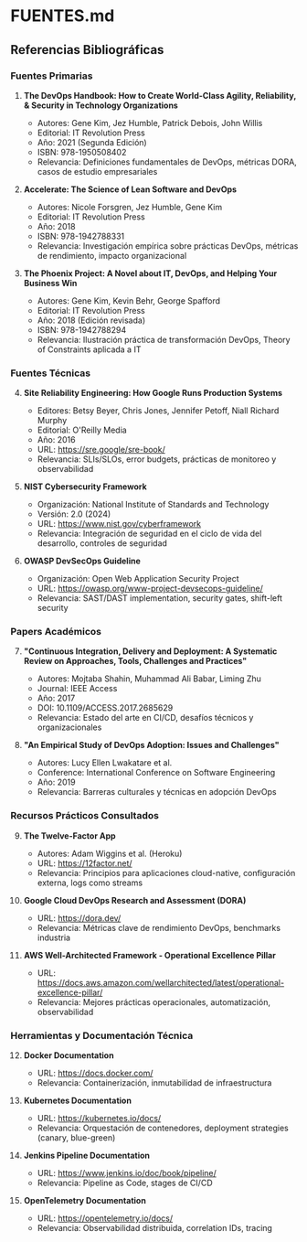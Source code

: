 # FUENTES.md

## Referencias Bibliográficas

### Fuentes Primarias

1. **The DevOps Handbook: How to Create World-Class Agility, Reliability, & Security in Technology Organizations**
   - Autores: Gene Kim, Jez Humble, Patrick Debois, John Willis
   - Editorial: IT Revolution Press
   - Año: 2021 (Segunda Edición)
   - ISBN: 978-1950508402
   - Relevancia: Definiciones fundamentales de DevOps, métricas DORA, casos de estudio empresariales

2. **Accelerate: The Science of Lean Software and DevOps**
   - Autores: Nicole Forsgren, Jez Humble, Gene Kim
   - Editorial: IT Revolution Press
   - Año: 2018
   - ISBN: 978-1942788331
   - Relevancia: Investigación empírica sobre prácticas DevOps, métricas de rendimiento, impacto organizacional

3. **The Phoenix Project: A Novel about IT, DevOps, and Helping Your Business Win**
   - Autores: Gene Kim, Kevin Behr, George Spafford
   - Editorial: IT Revolution Press
   - Año: 2018 (Edición revisada)
   - ISBN: 978-1942788294
   - Relevancia: Ilustración práctica de transformación DevOps, Theory of Constraints aplicada a IT

### Fuentes Técnicas

4. **Site Reliability Engineering: How Google Runs Production Systems**
   - Editores: Betsy Beyer, Chris Jones, Jennifer Petoff, Niall Richard Murphy
   - Editorial: O'Reilly Media
   - Año: 2016
   - URL: https://sre.google/sre-book/
   - Relevancia: SLIs/SLOs, error budgets, prácticas de monitoreo y observabilidad

5. **NIST Cybersecurity Framework**
   - Organización: National Institute of Standards and Technology
   - Versión: 2.0 (2024)
   - URL: https://www.nist.gov/cyberframework
   - Relevancia: Integración de seguridad en el ciclo de vida del desarrollo, controles de seguridad

6. **OWASP DevSecOps Guideline**
   - Organización: Open Web Application Security Project
   - URL: https://owasp.org/www-project-devsecops-guideline/
   - Relevancia: SAST/DAST implementation, security gates, shift-left security

### Papers Académicos

7. **"Continuous Integration, Delivery and Deployment: A Systematic Review on Approaches, Tools, Challenges and Practices"**
   - Autores: Mojtaba Shahin, Muhammad Ali Babar, Liming Zhu
   - Journal: IEEE Access
   - Año: 2017
   - DOI: 10.1109/ACCESS.2017.2685629
   - Relevancia: Estado del arte en CI/CD, desafíos técnicos y organizacionales

8. **"An Empirical Study of DevOps Adoption: Issues and Challenges"**
   - Autores: Lucy Ellen Lwakatare et al.
   - Conference: International Conference on Software Engineering
   - Año: 2019
   - Relevancia: Barreras culturales y técnicas en adopción DevOps

### Recursos Prácticos Consultados

9. **The Twelve-Factor App**
   - Autores: Adam Wiggins et al. (Heroku)
   - URL: https://12factor.net/
   - Relevancia: Principios para aplicaciones cloud-native, configuración externa, logs como streams

10. **Google Cloud DevOps Research and Assessment (DORA)**
    - URL: https://dora.dev/
    - Relevancia: Métricas clave de rendimiento DevOps, benchmarks industria

11. **AWS Well-Architected Framework - Operational Excellence Pillar**
    - URL: https://docs.aws.amazon.com/wellarchitected/latest/operational-excellence-pillar/
    - Relevancia: Mejores prácticas operacionales, automatización, observabilidad

### Herramientas y Documentación Técnica

12. **Docker Documentation**
    - URL: https://docs.docker.com/
    - Relevancia: Containerización, inmutabilidad de infraestructura

13. **Kubernetes Documentation**
    - URL: https://kubernetes.io/docs/
    - Relevancia: Orquestación de contenedores, deployment strategies (canary, blue-green)

14. **Jenkins Pipeline Documentation**
    - URL: https://www.jenkins.io/doc/book/pipeline/
    - Relevancia: Pipeline as Code, stages de CI/CD

15. **OpenTelemetry Documentation**
    - URL: https://opentelemetry.io/docs/
    - Relevancia: Observabilidad distribuida, correlation IDs, tracing